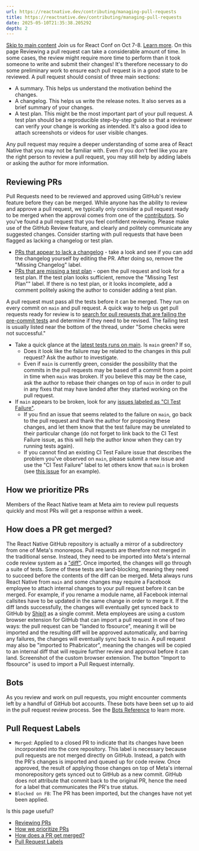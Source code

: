 ```yaml
---
url: https://reactnative.dev/contributing/managing-pull-requests
title: https://reactnative.dev/contributing/managing-pull-requests
date: 2025-05-10T21:35:38.205292
depth: 2
---
```


[Skip to main content](https://reactnative.dev/contributing/managing-pull-requests#__docusaurus_skipToContent_fallback)
Join us for React Conf on Oct 7-8. [Learn more](https://conf.react.dev).
On this page
Reviewing a pull request can take a considerable amount of time. In some cases, the review might require more time to perform than it took someone to write and submit their changes! It's therefore necessary to do some preliminary work to ensure each pull request is in a good state to be reviewed.
A pull request should consist of three main sections:
  * A summary. This helps us understand the motivation behind the changes.
  * A changelog. This helps us write the release notes. It also serves as a brief summary of your changes.
  * A test plan. This might be the most important part of your pull request. A test plan should be a reproducible step-by-step guide so that a reviewer can verify your change is working as intended. It's also a good idea to attach screenshots or videos for user visible changes.


Any pull request may require a deeper understanding of some area of React Native that you may not be familiar with. Even if you don't feel like you are the right person to review a pull request, you may still help by adding labels or asking the author for more information.
## Reviewing PRs[​](https://reactnative.dev/contributing/managing-pull-requests#reviewing-prs "Direct link to Reviewing PRs")
Pull Requests need to be reviewed and approved using GitHub's review feature before they can be merged. While anyone has the ability to review and approve a pull request, we typically only consider a pull request ready to be merged when the approval comes from one of the [contributors](https://github.com/facebook/react-native/blob/main/ECOSYSTEM.md).
So you've found a pull request that you feel confident reviewing. Please make use of the GitHub Review feature, and clearly and politely communicate any suggested changes.
Consider starting with pull requests that have been flagged as lacking a changelog or test plan.
  * [PRs that appear to lack a changelog](https://github.com/facebook/react-native/pulls?utf8=%E2%9C%93&q=is%3Apr+is%3Aopen+label%3A%22Missing+Changelog%22+) - take a look and see if you can add the changelog yourself by editing the PR. After doing so, remove the "Missing Changelog" label.
  * [PRs that are missing a test plan](https://github.com/facebook/react-native/pulls?q=is%3Apr+label%3A%22Missing+Test+Plan%22+is%3Aclosed) - open the pull request and look for a test plan. If the test plan looks sufficient, remove the "Missing Test Plan"" label. If there is no test plan, or it looks incomplete, add a comment politely asking the author to consider adding a test plan.


A pull request must pass all the tests before it can be merged. They run on every commit on `main` and pull request. A quick way to help us get pull requests ready for review is to [search for pull requests that are failing the pre-commit tests](https://github.com/facebook/react-native/pulls?utf8=%E2%9C%93&q=is%3Apr+is%3Aopen+label%3A%22CLA+Signed%22+status%3Afailure+) and determine if they need to be revised. The failing test is usually listed near the bottom of the thread, under "Some checks were not successful."
  * Take a quick glance at the [latest tests runs on main](https://circleci.com/gh/facebook/react-native/tree/main). Is `main` green? If so, 
    * Does it look like the failure may be related to the changes in this pull request? Ask the author to investigate.
    * Even if `main` is currently green, consider the possibility that the commits in the pull requests may be based off a commit from a point in time when `main` was broken. If you believe this may be the case, ask the author to rebase their changes on top of `main` in order to pull in any fixes that may have landed after they started working on the pull request.
  * If `main` appears to be broken, look for any [issues labeled as "CI Test Failure"](https://github.com/facebook/react-native/issues?utf8=%E2%9C%93&q=is%3Aissue+is%3Aopen+label%3A%22%E2%9D%8CCI+Test+Failure%22+). 
    * If you find an issue that seems related to the failure on `main`, go back to the pull request and thank the author for proposing these changes, and let them know that the test failure may be unrelated to their particular change (do not forget to link back to the CI Test Failure issue, as this will help the author know when they can try running tests again).
    * If you cannot find an existing CI Test Failure issue that describes the problem you've observed on `main`, please submit a new issue and use the "CI Test Failure" label to let others know that `main` is broken (see [this issue](https://github.com/facebook/react-native/issues/23108) for an example).


## How we prioritize PRs[​](https://reactnative.dev/contributing/managing-pull-requests#how-we-prioritize-prs "Direct link to How we prioritize PRs")
Members of the React Native team at Meta aim to review pull requests quickly and most PRs will get a response within a week.
## How does a PR get merged?[​](https://reactnative.dev/contributing/managing-pull-requests#how-does-a-pr-get-merged "Direct link to How does a PR get merged?")
The React Native GitHub repository is actually a mirror of a subdirectory from one of Meta's monorepos. Pull requests are therefore not merged in the traditional sense. Instead, they need to be imported into Meta's internal code review system as a ["diff"](https://www.phacility.com/phabricator/differential/).
Once imported, the changes will go through a suite of tests. Some of these tests are land-blocking, meaning they need to succeed before the contents of the diff can be merged. Meta always runs React Native from `main` and some changes may require a Facebook employee to attach internal changes to your pull request before it can be merged. For example, if you rename a module name, all Facebook internal callsites have to be updated in the same change in order to merge it. If the diff lands successfully, the changes will eventually get synced back to GitHub by [ShipIt](https://github.com/facebook/fbshipit) as a single commit.
Meta employees are using a custom browser extension for GitHub that can import a pull request in one of two ways: the pull request can be "landed to fbsource", meaning it will be imported and the resulting diff will be approved automatically, and barring any failures, the changes will eventually sync back to `main`. A pull request may also be "imported to Phabricator", meaning the changes will be copied to an internal diff that will require further review and approval before it can land.
Screenshot of the custom browser extension. The button "Import to fbsource" is used to import a Pull Request internally.
## Bots[​](https://reactnative.dev/contributing/managing-pull-requests#bots "Direct link to Bots")
As you review and work on pull requests, you might encounter comments left by a handful of GitHub bot accounts. These bots have been set up to aid in the pull request review process. See the [Bots Reference](https://reactnative.dev/contributing/bots-reference) to learn more.
## Pull Request Labels[​](https://reactnative.dev/contributing/managing-pull-requests#pull-request-labels "Direct link to Pull Request Labels")
  * `Merged`: Applied to a closed PR to indicate that its changes have been incorporated into the core repository. This label is necessary because pull requests are not merged directly on GitHub. Instead, a patch with the PR's changes is imported and queued up for code review. Once approved, the result of applying those changes on top of Meta's internal monorepository gets synced out to GitHub as a new commit. GitHub does not attribute that commit back to the original PR, hence the need for a label that communicates the PR's true status.
  * `Blocked on FB`: The PR has been imported, but the changes have not yet been applied.


Is this page useful?
  * [Reviewing PRs](https://reactnative.dev/contributing/managing-pull-requests#reviewing-prs)
  * [How we prioritize PRs](https://reactnative.dev/contributing/managing-pull-requests#how-we-prioritize-prs)
  * [How does a PR get merged?](https://reactnative.dev/contributing/managing-pull-requests#how-does-a-pr-get-merged)
  * [Pull Request Labels](https://reactnative.dev/contributing/managing-pull-requests#pull-request-labels)



